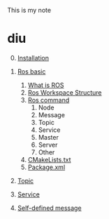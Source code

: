 This is my note 
# diu
0. [Installation](./ros_installation/notes.md)
1. [Ros basic](./ros_basic/ros_basic.md)
    1. [What is ROS](./ros_basic/ros_basic.md#What-is-ROS)
    2. [Ros Workspace Structure](./ros_basic/ros_basic.md#Ros-Workspace-Structure)
    3. [Ros command](./ros_basic/ros_basic.md#Ros-command)
        1. Node
        2. Message
        3. Topic
        4. Service
        5. Master
        6. Server
        7. Other
    4. [CMakeLists.txt](./ros_basic/ros_basic.md#CMakeLists.txt)
    5. [Package.xml](./ros_basic/ros_basic.md#Package.xml)

2. [Topic](./ros_topic/ros_topic.md)
3. [Service](./ros_service/ros_service.md)
4. [Self-defined message](./ros_msg/ros_msg.md)